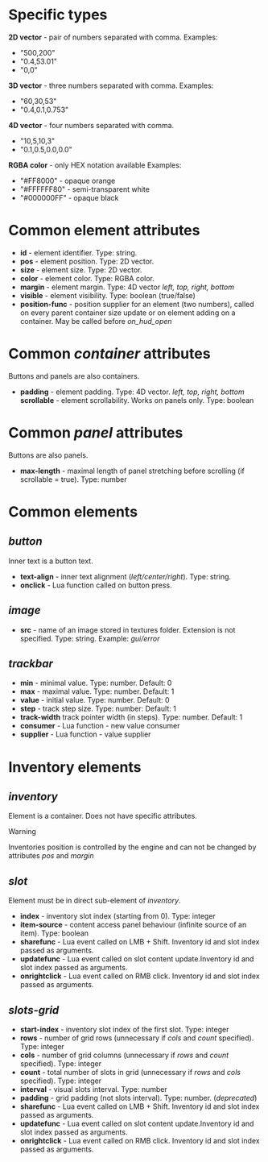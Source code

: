 # Specific types

**2D vector** - pair of numbers separated with comma.
Examples:
- "500,200"
- "0.4,53.01"
- "0,0"

**3D vector** - three numbers separated with comma.
Examples:
- "60,30,53"
- "0.4,0.1,0.753"

**4D vector** - four numbers separated with comma.
- "10,5,10,3"
- "0.1,0.5,0.0,0.0"

**RGBA color** - only HEX notation available
Examples:
- "#FF8000" - opaque orange
- "#FFFFFF80" - semi-transparent white
- "#000000FF" - opaque black

# Common element attributes

- **id** - element identifier. Type: string.
- **pos** - element position. Type: 2D vector.
- **size** - element size. Type: 2D vector.
- **color** - element color. Type: RGBA color.
- **margin** - element margin. Type: 4D vector
  *left, top, right, bottom*
- **visible** - element visibility. Type: boolean (true/false)
- **position-func** - position supplier for an element (two numbers), called on every parent container size update or on element adding on a container. May be called before *on_hud_open*
# Common *container* attributes

Buttons and panels are also containers.

- **padding** - element padding. Type: 4D vector.
  *left, top, right, bottom*
  **scrollable** - element scrollability. Works on panels only. Type: boolean

# Common *panel* attributes

Buttons are also panels.

- **max-length** - maximal length of panel stretching before scrolling (if scrollable = true). Type: number
# Common elements

## *button*

Inner text is a button text.

- **text-align** - inner text alignment (*left/center/right*). Type: string.
- **onclick** - Lua function called on button press.

## *image*

- **src** - name of an image stored in textures folder. Extension is not specified. Type: string.
  Example: *gui/error*

## *trackbar*

- **min** - minimal value. Type: number. Default: 0
- **max** - maximal value. Type: number. Default: 1
- **value** - initial value. Type: number. Default: 0
- **step** - track step size. Type: number: Default: 1
- **track-width** track pointer width (in steps). Type: number. Default: 1
- **consumer** - Lua function - new value consumer
- **supplier** - Lua function - value supplier

# Inventory elements

## *inventory*

Element is a container. Does not have specific attributes.

> [!WARNING]
> Inventories position is controlled by the engine and can not be changed by attributes *pos* and *margin*

## *slot*

Element must be in direct sub-element of *inventory*.
- **index** - inventory slot index (starting from 0). Type: integer
- **item-source** - content access panel behaviour (infinite source of an item). Type: boolean
- **sharefunc** - Lua event called on <btn>LMB</btn> + <btn>Shift</btn>. Inventory id and slot index passed as arguments.
- **updatefunc** - Lua event called on slot content update.Inventory id and slot index passed as arguments.
- **onrightclick** - Lua event called on <btn>RMB</btn> click. Inventory id and slot index passed as arguments.

## *slots-grid*

- **start-index** - inventory slot index of the first slot. Type: integer
- **rows** - number of grid rows (unnecessary if *cols* and *count* specified). Type: integer
- **cols** - number of grid columns (unnecessary if *rows* and *count* specified). Type: integer
- **count** - total number of slots in grid (unnecessary if *rows* and *cols* specified). Type: integer
- **interval** - visual slots interval. Type: number
- **padding** - grid padding (not slots interval). Type: number. (*deprecated*)
- **sharefunc** - Lua event called on <btn>LMB</btn> + <btn>Shift</btn>. Inventory id and slot index passed as arguments.
- **updatefunc** - Lua event called on slot content update.Inventory id and slot index passed as arguments.
- **onrightclick** - Lua event called on <btn>RMB</btn> click. Inventory id and slot index passed as arguments.

